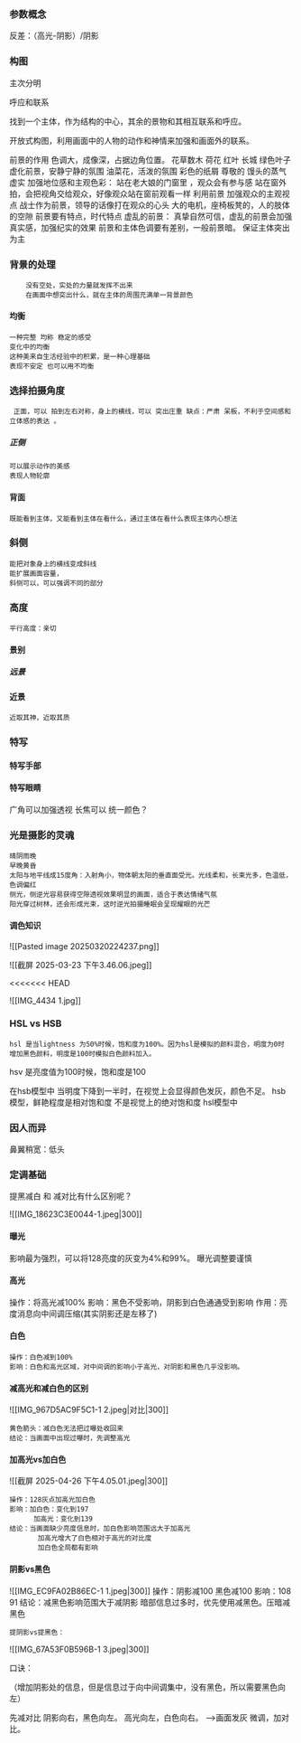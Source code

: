 

### 参数概念
反差：（高光-阴影）/阴影


### 构图

主次分明

呼应和联系


找到一个主体，作为结构的中心，其余的景物和其相互联系和呼应。

开放式构图，利用画面中的人物的动作和神情来加强和画面外的联系。



前景的作用
		色调大，成像深，占据边角位置。
		花草数木
		荷花
		红叶 长城
		绿色叶子虚化前景，安静宁静的氛围
		油菜花，活泼的氛围
		彩色的纸屑 尊敬的
		馒头的蒸气 虚实
		加强地位感和主观色彩：
			站在老大娘的门窗里 ，观众会有参与感
			站在窗外拍，会把视角交给观众，好像观众站在窗前观看一样
			利用前景 加强观众的主观视点
			战士作为前景，领导的话像打在观众的心头
		大的电机，座椅板凳的，人的肢体的空隙
		前景要有特点，时代特点
		虚乱的前景：
			真挚自然可信，虚乱的前景会加强真实感，加强纪实的效果
			前景和主体色调要有差别，一般前景暗。
			保证主体突出为主
### 背景的处理
	
		没有空处，实处的力量就发挥不出来
		在画面中想突出什么，就在主体的周围充满单一背景颜色
#### 均衡
	一种完整 均称 稳定的感受
	变化中的均衡
	这种美来自生活经验中的积累，是一种心理基础
	表现不安定 也可以用不均衡
### 选择拍摄角度
	 正面，可以 拍到左右对称，身上的横线，可以 突出庄重 缺点：严肃 呆板，不利于空间感和立体感的表达 。
##### 正侧
	可以展示动作的美感
	表现人物轮廓
#### 背面
	既能看到主体，又能看到主体在看什么，通过主体在看什么表现主体内心想法
### 斜侧
	能把对象身上的横线变成斜线
	能扩展画面容量，
	斜侧可以，可以强调不同的部分
### 高度
	平行高度：亲切

#### 景别
##### 远景

#### 近景 
	近取其神，近取其质


### 特写
#### 特写手部
#### 特写眼睛


广角可以加强透视
长焦可以 统一颜色？ 


### 光是摄影的灵魂
	晴阴雨晚
	早晚黄昏
	太阳与地平线成15度角：入射角小，物体朝太阳的垂直面受光。光线柔和，长束光多，色温低，色调偏红
	侧光，侧逆光容易获得空隙透视效果明显的画面，适合于表达情绪气氛
	阳光穿过树林，还会形成光束，这时逆光拍摄睡眠会呈现耀眼的光芒


#### 调色知识

![[Pasted image 20250320224237.png]]


![[截屏 2025-03-23 下午3.46.06.jpeg]]


<<<<<<< HEAD



![[IMG_4434 1.jpg]]
###  HSL vs HSB
	hsl 是当lightness 为50%时候，饱和度为100%。因为hsl是模拟的颜料混合，明度为0时 增加黑色颜料，明度是100时模拟白色颜料加入。
hsv 是亮度值为100时候，饱和度是100

 在hsb模型中 当明度下降到一半时，在视觉上会显得颜色发灰，颜色不足。 
 hsb模型，鲜艳程度是相对饱和度 不是视觉上的绝对饱和度
 hsl模型中
### 因人而异
鼻翼稍宽：低头


### 定调基础

提黑减白 和 减对比有什么区别呢？

 ![[IMG_18623C3E0044-1.jpeg|300]]
#### 曝光
影响最为强烈，可以将128亮度的灰变为4%和99%。
曝光调整要谨慎

#### 高光
操作：将高光减100%
影响：黑色不受影响，阴影到白色通通受到影响
作用：亮度消息向中间调压缩(其实阴影还是左移了)

#### 白色
	操作：白色减到100%
	影响：白色和高光区域，对中间调的影响小于高光，对阴影和黑色几乎没影响。
	
#### 减高光和减白色的区别

![[IMG_967D5AC9F5C1-1 2.jpeg|对比|300]]

	黄色箭头：减白色无法把过曝处收回来
	结论：当画面中出现过曝时，先调整高光

#### 加高光vs加白色
![[截屏 2025-04-26 下午4.05.01.jpeg|300]]

	操作：128灰点加高光加白色
	影响：加白色：变化到197
		  加高光：变化到139
	结论：当画面缺少亮度信息时，加白色影响范围远大于加高光
		   加高光增大了白色相对于高光的对比度
		   加白色全局都有影响
#### 阴影vs黑色

![[IMG_EC9FA02B86EC-1 1.jpeg|300]]
	操作：阴影减100
		   黑色减100
	影响：108
	    91
	结论：减黑色影响范围大于减阴影
		  暗部信息过多时，优先使用减黑色。压暗减黑色

	提阴影vs提黑色：

![[IMG_67A53F0B596B-1 3.jpeg|300]]


口诀：

（增加阴影处的信息，但是信息过于向中间调集中，没有黑色，所以需要黑色向左）

先减对比
阴影向右，黑色向左。
高光向左，白色向右。 -->画面发灰
微调，加对比。